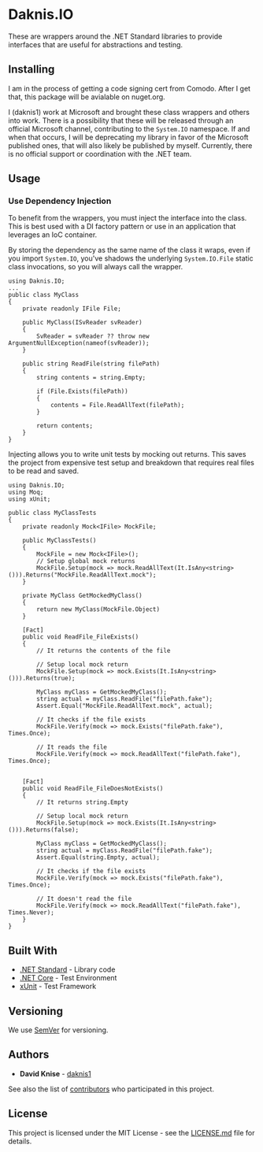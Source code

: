 # Daknis.IO
These are wrappers around the .NET Standard libraries to provide interfaces that are useful for abstractions and testing.

## Installing

I am in the process of getting a code signing cert from Comodo. After I get that, this package will be avialable on nuget.org.

I (daknis1) work at Microsoft and brought these class wrappers and others into work. There is a possibility that these will be released through an official Microsoft channel, contributing to the `System.IO` namespace. If and when that occurs, I will be deprecating my library in favor of the Microsoft published ones, that will also likely be published by myself. Currently, there is no official support or coordination with the .NET team.

## Usage

### Use Dependency Injection

To benefit from the wrappers, you must inject the interface into the class. This is best used with a DI factory pattern or use in an application that leverages an IoC container.

By storing the dependency as the same name of the class it wraps, even if you import `System.IO`, you've shadows the underlying `System.IO.File` static class invocations, so you will always call the wrapper.

```
using Daknis.IO;
...
public class MyClass
{
	private readonly IFile File;

	public MyClass(ISvReader svReader)
	{
		SvReader = svReader ?? throw new ArgumentNullException(nameof(svReader));
	}

	public string ReadFile(string filePath)
	{
		string contents = string.Empty;

		if (File.Exists(filePath))
		{
			contents = File.ReadAllText(filePath);
		}

		return contents;
	}
}

```

Injecting allows you to write unit tests by mocking out returns. This saves the project from expensive test setup and breakdown that requires real files to be read and saved.

```
using Daknis.IO;
using Moq;
using xUnit;

public class MyClassTests
{
	private readonly Mock<IFile> MockFile;

	public MyClassTests()
	{
		MockFile = new Mock<IFile>();
		// Setup global mock returns
		MockFile.Setup(mock => mock.ReadAllText(It.IsAny<string>())).Returns("MockFile.ReadAllText.mock");
	}

	private MyClass GetMockedMyClass()
	{
		return new MyClass(MockFile.Object)
	}

	[Fact]
	public void ReadFile_FileExists()
	{
		// It returns the contents of the file

		// Setup local mock return
		MockFile.Setup(mock => mock.Exists(It.IsAny<string>())).Returns(true);

		MyClass myClass = GetMockedMyClass();
		string actual = myClass.ReadFile("filePath.fake");
		Assert.Equal("MockFile.ReadAllText.mock", actual);
		
		// It checks if the file exists
		MockFile.Verify(mock => mock.Exists("filePath.fake"), Times.Once);

		// It reads the file
		MockFile.Verify(mock => mock.ReadAllText("filePath.fake"), Times.Once);
	

	[Fact]
	public void ReadFile_FileDoesNotExists()
	{
		// It returns string.Empty

		// Setup local mock return
		MockFile.Setup(mock => mock.Exists(It.IsAny<string>())).Returns(false);

		MyClass myClass = GetMockedMyClass();
		string actual = myClass.ReadFile("filePath.fake");
		Assert.Equal(string.Empty, actual);

		// It checks if the file exists
		MockFile.Verify(mock => mock.Exists("filePath.fake"), Times.Once);

		// It doesn't read the file
		MockFile.Verify(mock => mock.ReadAllText("filePath.fake"), Times.Never);
	}
}
```

## Built With

* [.NET Standard](https://docs.microsoft.com/en-us/dotnet/standard/net-standard) - Library code
* [.NET Core](https://aka.ms/netcore) - Test Environment
* [xUnit](https://xunit.github.io/) - Test Framework

## Versioning

We use [SemVer](http://semver.org/) for versioning.

## Authors

* **David Knise** - [daknis1](https://github.com/daknis1)

See also the list of [contributors](https://github.com/daknis1//contributors) who participated in this project.

## License

This project is licensed under the MIT License - see the [LICENSE.md](LICENSE.md) file for details.